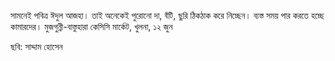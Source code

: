 সামনেই পবিত্র ঈদুল আজহা। তাই অনেকেই পুরোনো দা, বঁটি, ছুরি ঠিকঠাক করে নিচ্ছেন। ব্যস্ত সময় পার করতে হচ্ছে কামারদের। মুজগুন্নী-বাস্তুহারা কেসিসি মার্কেট, খুলনা, ১২ জুন

ছবি: সাদ্দাম হোসেন
